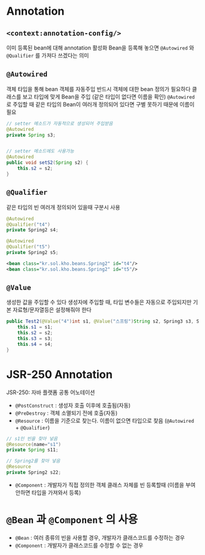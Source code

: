 # Annotation

## `<context:annotation-config/>`

이미 등록된 bean에 대해 annotation 활성화
Bean을 등록해 놓으면 `@Autowired` 와 `@Qualifier` 를 가져다 쓰겠다는 의미

## `@Autowired`

객체 타입을 통해 bean 객체를 자동주입
반드시 객체에 대한 bean 정의가 필요하다
클래스를 보고 타입에 맞게 Bean을 주입 (같은 타입이 없다면 이름을 확인)
`@Autowired` 로 주입할 때 같은 타입의 Bean이 여러개 정의되어 있다면 구별 못하기 때문에 이름이 필요

```java
// setter 메소드가 자동적으로 생성되어 주입받음
@Autowired
private Spring s3;


// setter 메소드에도 사용가능
@Autowired
public void setS2(Spring s2) {
	this.s2 = s2;
}
```


## `@Qualifier`

같은 타입의 빈 여러개 정의되어 있을때 구분시 사용

```java
@Autowired
@Qualifier("t4")
private Spring2 s4;

@Autowired
@Qualifier("t5")
private Spring2 s5;
```

```xml
<bean class="kr.sol.kho.beans.Spring2" id="t4"/>
<bean class="kr.sol.kho.beans.Spring2" id="t5"/>
```

## `@Value`

생성한 값을 주입할 수 있다
생성자에 주입할 때, 타입 변수들은 자동으로 주입되지만 기본 자료형/문자열등은 설정해줘야 한다

```java
public Test2(@Value("4")int s1, @Value("스프링")String s2, Spring3 s3, Spring4 s4) {
	this.s1 = s1;
	this.s2 = s2;
	this.s3 = s3;
	this.s4 = s4;
}
```


# JSR-250 Annotation

JSR-250: 자바 플랫폼 공통 어노테이션

- `@PostConstruct` : 생성자 호출 이후에 호출됨(자동)
- `@PreDestroy` : 객체 소멸되기 전에 호출(자동)
- `@Resource` : 이름을 기준으로 찾는다. 이름이 없으면 타입으로 찾음 (`@Autowired` + `@Qualifier`)

```java
// s1인 빈을 찾아 넣음
@Resource(name="s1")
private Spring s11;

// Spring2를 찾아 넣음
@Resource
private Spring2 s22;
```

- `@Component` : 개발자가 직접 정의한 객체 클래스 자체를 빈 등록할때 (이름을 부여 안하면 타입을 가져와서 등록)


# `@Bean` 과 `@Component` 의 사용

- `@Bean` : 여러 종류의 빈을 사용할 경우, 개발자가 클래스코드를 수정하는 경우
- `@Component` : 개발자가 클래스코드를 수정할 수 없는 경우

